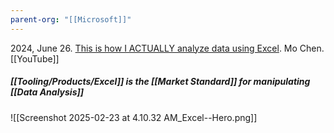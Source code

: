 ```yaml
---
parent-org: "[[Microsoft]]"
---
```


2024, June 26. [This is how I ACTUALLY analyze data using Excel](http://localhost:5173/). Mo Chen. [[YouTube]] 

##### [[Tooling/Products/Excel]] is the [[Market Standard]] for manipulating [[Data Analysis]]
![[Screenshot 2025-02-23 at 4.10.32 AM_Excel--Hero.png]]